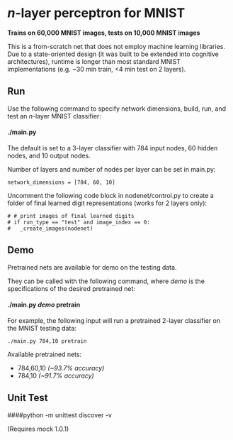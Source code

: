 # *n*-layer perceptron for MNIST
**Trains on 60,000 MNIST images, tests on 10,000 MNIST images**

This is a from-scratch net that does not employ machine learning libraries.  Due to a state-oriented design (it was built to be extended into cognitive architectures), runtime is longer than most standard MNIST implementations (e.g. ~30 min train, <4 min test on 2 layers). 


## Run
Use the following command to specify network dimensions, build, run, and test an *n*-layer MNIST classifier:

#### ./main.py

The default is set to a 3-layer classifier with 784 input nodes, 60 hidden nodes, and 10 output nodes.

Number of layers and number of nodes per layer can be set in main.py:

    network_dimensions = [784, 60, 10]

Uncomment the following code block in nodenet/control.py to create a folder of final learned digit representations (works for 2 layers only):

	# # print images of final learned digits
	# if run_type == "test" and image_index == 0:
	# 	_create_images(nodenet)

## Demo
Pretrained nets are available for demo on the testing data.

They can be called with the following command, where *demo* is the specifications of the desired pretrained net:

#### ./main.py *demo* pretrain

For example, the following input will run a pretrained 2-layer classifier on the MNIST testing data:

    ./main.py 784,10 pretrain

Available pretrained nets:

* 784,60,10 *(~93.7% accuracy)*
* 784,10 *(~91.7% accuracy)*

## Unit Test
####python -m unittest discover -v

(Requires mock 1.0.1)
